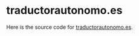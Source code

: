 # traductorautonomo.es

Here is the source code for [traductorautonomo.es](https://traductorautonomo.es).
